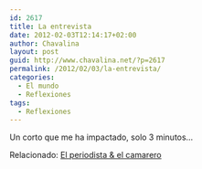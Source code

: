 ```yaml
---
id: 2617
title: La entrevista
date: 2012-02-03T12:14:17+02:00
author: Chavalina
layout: post
guid: http://www.chavalina.net/?p=2617
permalink: /2012/02/03/la-entrevista/
categories:
  - El mundo
  - Reflexiones
tags:
  - Reflexiones
---
```

Un corto que me ha impactado, solo 3 minutos&#8230;



Relacionado: [El periodista & el camarero](http://www.chavalina.net/2011/12/29/el-periodista-el-camarero/)